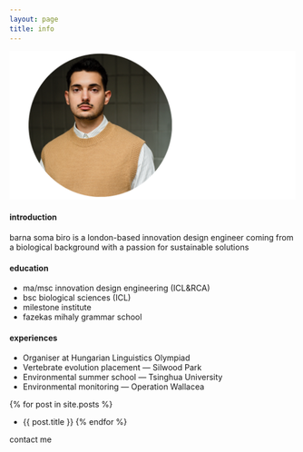 ```yaml
---
layout: page
title: info
---
```


![barna soma biro](/headshot.png)

#### introduction
barna soma biro is a london-based innovation design engineer coming from a biological background with a passion for sustainable solutions

#### education
- ma/msc innovation design engineering (ICL&RCA)
- bsc biological sciences (ICL)
- milestone institute
- fazekas mihaly grammar school

#### experiences
* Organiser at Hungarian Linguistics Olympiad
* Vertebrate evolution placement — Silwood Park
* Environmental summer school — Tsinghua University
* Environmental monitoring — Operation Wallacea

<a class="project" href="exhibitions" style="text-decoration:none"></a>
{% for post in site.posts %}
- <a href="{{ site.baseurl }}{{ post.url }}" style="text-decoration:none" >{{ post.title }}</a> {% endfor %}

<a class="project" href="mailto: b.s.biro@network.rca.ac.uk" style="text-decoration:none" >contact me</a>
